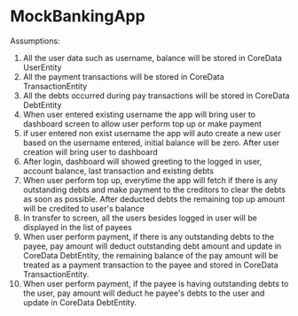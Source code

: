 # MockBankingApp

Assumptions:
1. All the user data such as username, balance will be stored in CoreData UserEntity
2. All the payment transactions will be stored in CoreData TransactionEntity
3. All the debts occurred during pay transactions will be stored in CoreData DebtEntity
4. When user entered existing username the app will bring user to dashboard screen to allow user perform top up or make payment
5. if user entered non exist username the app will auto create a new user based on the username entered, initial balance will be zero. After user creation will bring user to dashboard
6. After login, dashboard will showed greeting to the logged in user, account balance, last transaction and existing debts
7. When user perform top up, everytime the app will fetch if there is any outstanding debts and make payment to the creditors to clear the debts as soon as possible. After deducted debts the remaining top up amount will be credited to user's balance
8. In transfer to screen, all the users besides logged in user will be displayed in the list of payees
9. When user perform payment, if there is any outstanding debts to the payee, pay amount will deduct outstanding debt amount and update in CoreData DebtEntity, the remaining balance of the pay amount will be treated as a payment transaction to the payee and stored in CoreData TransactionEntity.
10. When user perform payment, if the payee is having outstanding debts to the user, pay amount will deduct he payee's debts to the user and update in CoreData DebtEntity.
